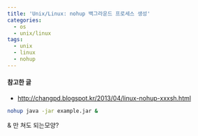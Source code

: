 ```yaml
---
title: 'Unix/Linux: nohup 백그라운드 프로세스 생성'
categories:
  - os
  - unix/linux
tags:
  - unix
  - linux
  - nohup
---
```


#### 참고한 글
- http://changpd.blogspot.kr/2013/04/linux-nohup-xxxsh.html

``` bash
nohup java -jar example.jar &
```

& 만 쳐도 되는모양?
